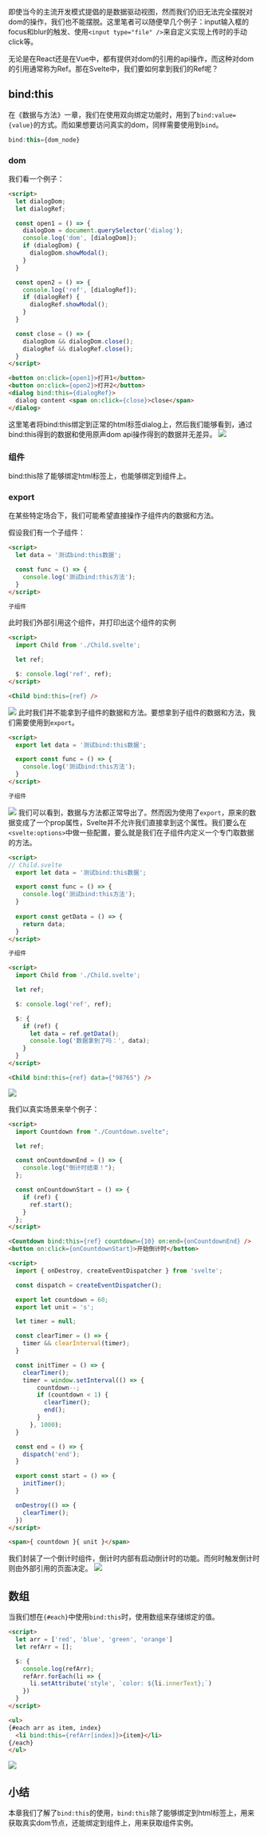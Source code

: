 
即使当今的主流开发模式提倡的是数据驱动视图，然而我们仍旧无法完全摆脱对dom的操作，我们也不能摆脱。这里笔者可以随便举几个例子：input输入框的focus和blur的触发、使用`<input type="file" />`来自定义实现上传时的手动click等。

无论是在React还是在Vue中，都有提供对dom的引用的api操作，而这种对dom的引用通常称为Ref。那在Svelte中，我们要如何拿到我们的Ref呢？
## bind:this

在《数据与方法》一章，我们在使用双向绑定功能时，用到了`bind:value={value}`的方式。而如果想要访问真实的dom，同样需要使用到`bind`。

```javascript
bind:this={dom_node}
```

### dom
我们看一个例子：
```html
<script>
  let dialogDom;
  let dialogRef;

  const open1 = () => {
    dialogDom = document.querySelector('dialog');
    console.log('dom', [dialogDom]);
    if (dialogDom) {
      dialogDom.showModal();
    }
  }

  const open2 = () => {
    console.log('ref', [dialogRef]);
    if (dialogRef) {
      dialogRef.showModal();
    }
  }

  const close = () => {
    dialogDom && dialogDom.close();
    dialogRef && dialogRef.close();
  }
</script>

<button on:click={open1}>打开1</button>
<button on:click={open2}>打开2</button>
<dialog bind:this={dialogRef}>
  dialog content <span on:click={close}>close</span>
</dialog>
```
这里笔者将bind:this绑定到正常的html标签dialog上，然后我们能够看到，通过bind:this得到的数据和使用原声dom api操作得到的数据并无差异。
![](./img/09-1.gif)

### 组件
bind:this除了能够绑定html标签上，也能够绑定到组件上。

### export
在某些特定场合下，我们可能希望直接操作子组件内的数据和方法。

假设我们有一个子组件：
```html
<script>
  let data = '测试bind:this数据';

  const func = () => {
    console.log('测试bind:this方法');
  }
</script>

子组件
```

此时我们外部引用这个组件，并打印出这个组件的实例
```html
<script>
  import Child from './Child.svelte';

  let ref;

  $: console.log('ref', ref);
</script>

<Child bind:this={ref} />
```

![](./img/09-2.png)
此时我们并不能拿到子组件的数据和方法。要想拿到子组件的数据和方法，我们需要使用到`export`。
```html
<script>
  export let data = '测试bind:this数据';

  export const func = () => {
    console.log('测试bind:this方法');
  }
</script>

子组件
```
![](./img/09-3.png)
我们可以看到，数据与方法都正常导出了。然而因为使用了`export`，原来的数据变成了一个prop属性，Svelte并不允许我们直接拿到这个属性。我们要么在`<svelte:options>`中做一些配置，要么就是我们在子组件内定义一个专门取数据的方法。
```html
<script>
// Child.svelte
  export let data = '测试bind:this数据';

  export const func = () => {
    console.log('测试bind:this方法');
  }
  
  export const getData = () => {
    return data;
  }
</script>

子组件
```

```html
<script>
  import Child from './Child.svelte';

  let ref;

  $: console.log('ref', ref);

  $: {
    if (ref) {
      let data = ref.getData();
      console.log('数据拿到了吗：', data);
    }
  }
</script>

<Child bind:this={ref} data={'98765'} />
```
![](./img/09-4.png)

我们以真实场景来举个例子：
```html
<script>
  import Countdown from "./Countdown.svelte";

  let ref;

  const onCountdownEnd = () => {
    console.log("倒计时结束！");
  };

  const onCountdownStart = () => {
    if (ref) {
      ref.start();
    }
  };
</script>

<Countdown bind:this={ref} countdown={10} on:end={onCountdownEnd} />
<button on:click={onCountdownStart}>开始倒计时</button>
```

```html
<script>
  import { onDestroy, createEventDispatcher } from 'svelte';

  const dispatch = createEventDispatcher();

  export let countdown = 60;
  export let unit = 's';

  let timer = null;

  const clearTimer = () => {
    timer && clearInterval(timer);
  }

  const initTimer = () => {
    clearTimer();
    timer = window.setInterval(() => {
        countdown--;
        if (countdown < 1) {
          clearTimer();
          end();
        }
      }, 1000);
  }

  const end = () => {
    dispatch('end');
  }

  export const start = () => {
    initTimer();
  }

  onDestroy(() => {
    clearTimer();
  })
</script>

<span>{ countdown }{ unit }</span>
```
我们封装了一个倒计时组件，倒计时内部有启动倒计时的功能。而何时触发倒计时则由外部引用的页面决定。
![](./img/09-5.gif)

## 数组

当我们想在`{#each}`中使用`bind:this`时，使用数组来存储绑定的值。

```html
<script>
  let arr = ['red', 'blue', 'green', 'orange']
  let refArr = [];

  $: {
    console.log(refArr);
    refArr.forEach(li => {
      li.setAttribute('style', `color: ${li.innerText};`)
    })
  }
</script>

<ul>
{#each arr as item, index}
  <li bind:this={refArr[index]}>{item}</li>
{/each}
</ul>
```

![](./img/09-6.png)
## 小结

本章我们了解了`bind:this`的使用，`bind:this`除了能够绑定到html标签上，用来获取真实dom节点，还能绑定到组件上，用来获取组件实例。